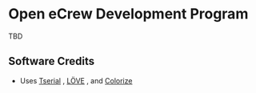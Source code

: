 # Open eCrew Development Program
TBD

## Software Credits
- Uses [Tserial](https://github.com/zhsso/Tserial.lua) , [LÖVE](https://love2d.org/) , and [Colorize](https://github.com/darkingreen/Colorized-for-Love)